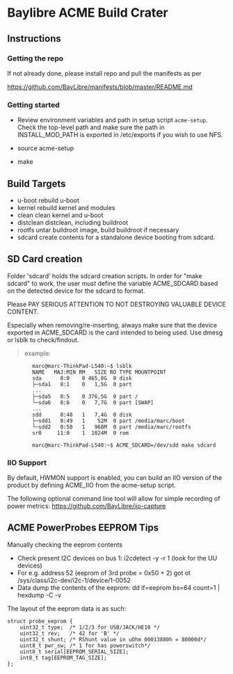 # Baylibre ACME Build Crater #

## Instructions ##

### Getting the repo ###

If not already done, please install repo and pull the manifests as per

<https://github.com/BayLibre/manifests/blob/master/README.md>

### Getting started ###

* Review environment variables and path in setup script `acme-setup`.
  Check the top-level path and make sure the path in INSTALL_MOD_PATH
  is exported in /etc/exports if you wish to use NFS.

* source acme-setup

* make

## Build Targets ##

* u-boot	rebuild u-boot
* kernel	rebuild kernel and modules
* clean		clean kernel and u-boot
* distclean	distclean, including buildroot
* rootfs	untar buildroot image, build buildroot if necessary
* sdcard	create contents for a standalone device booting from sdcard.

## SD Card creation ##

Folder 'sdcard' holds the sdcard creation scripts.
In order for "make sdcard" to work, the user _must_
define the variable ACME_SDCARD based on the detected
device for the sdcard to format.

Please PAY SERIOUS ATTENTION TO NOT DESTROYING VALUABLE DEVICE CONTENT.

Especially when removing/re-inserting, always make sure
that the device exported in ACME_SDCARD is the card intended
to being used. Use dmesg or lsblk to check/findout.

> example:


```
		marc@marc-ThinkPad-L540:~$ lsblk
		NAME   MAJ:MIN RM   SIZE RO TYPE MOUNTPOINT
		sda      8:0    0 465,8G  0 disk 
		├─sda1   8:1    0   1,5G  0 part 
		...
		├─sda5   8:5    0 376,5G  0 part /
		└─sda6   8:6    0   7,7G  0 part [SWAP]
		...
		sdd      8:48   1   7,4G  0 disk 
		├─sdd1   8:49   1    52M  0 part /media/marc/boot
		└─sdd2   8:50   1   968M  0 part /media/marc/rootfs
		sr0     11:0    1  1024M  0 rom 

		marc@marc-ThinkPad-L540:~$ ACME_SDCARD=/dev/sdd make sdcard
```

### IIO Support ###

By default, HWMON support is enabled, you can build an IIO version of the product by defining
ACME_IIO from the acme-setup script.

The following optional command line tool will allow for simple recording of power metrics: <https://github.com/BayLibre/iio-capture>

## ACME PowerProbes EEPROM Tips ##

Manually checking the eeprom contents

* Check present I2C devices on bus 1:	i2cdetect -y -r 1 (look for the UU devices)
* For e.g. address 52 (eeprom of 3rd probe = 0x50 + 2) got ot /sys/class/i2c-dev/i2c-1/device/1-0052
* Data dump the contents of the eeprom: dd if=eeprom bs=64 count=1 | hexdump -C -v

The layout of the eeprom data is as such:

```
struct probe_eeprom {
	uint32_t type;  /* 1/2/3 for USB/JACK/HE10 */
	uint32_t rev;	/* 42 for 'B' */
	uint32_t shunt; /* RShunt value in uOhm 00013880h = 80000d*/
	uint8_t pwr_sw; /* 1 for has powerswitch*/
	uint8_t serial[EEPROM_SERIAL_SIZE];
	int8_t tag[EEPROM_TAG_SIZE];
};
```
